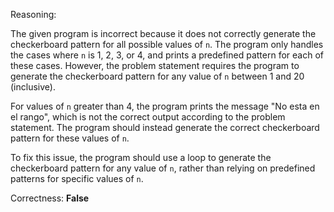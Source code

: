 Reasoning:

The given program is incorrect because it does not correctly generate the checkerboard pattern for all possible values of `n`. The program only handles the cases where `n` is 1, 2, 3, or 4, and prints a predefined pattern for each of these cases. However, the problem statement requires the program to generate the checkerboard pattern for any value of `n` between 1 and 20 (inclusive).

For values of `n` greater than 4, the program prints the message "No esta en el rango", which is not the correct output according to the problem statement. The program should instead generate the correct checkerboard pattern for these values of `n`.

To fix this issue, the program should use a loop to generate the checkerboard pattern for any value of `n`, rather than relying on predefined patterns for specific values of `n`.

Correctness: **False**